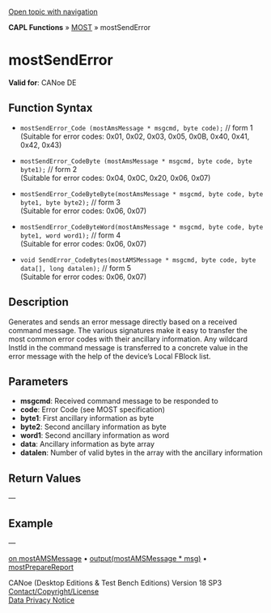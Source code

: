 [Open topic with navigation](../../../../../CANoeDEFamily.htm#Topics/CAPLFunctions/MOST/Functions/CAPLfunctionMOSTSendError.md)

**CAPL Functions** » [MOST](../CAPLfunctionsMOSTOverview.md) » mostSendError

# mostSendError

**Valid for**: CANoe DE

## Function Syntax

- `mostSendError_Code (mostAmsMessage * msgcmd, byte code);` // form 1  
  (Suitable for error codes: 0x01, 0x02, 0x03, 0x05, 0x0B, 0x40, 0x41, 0x42, 0x43)

- `mostSendError_CodeByte (mostAmsMessage * msgcmd, byte code, byte byte1);` // form 2  
  (Suitable for error codes: 0x04, 0x0C, 0x20, 0x06, 0x07)

- `mostSendError_CodeByteByte(mostAmsMessage * msgcmd, byte code, byte byte1, byte byte2);` // form 3  
  (Suitable for error codes: 0x06, 0x07)

- `mostSendError_CodeByteWord(mostAmsMessage * msgcmd, byte code, byte byte1, word word1);` // form 4  
  (Suitable for error codes: 0x06, 0x07)

- `void SendError_CodeBytes(mostAMSMessage * msgcmd, byte code, byte data[], long datalen);` // form 5  
  (Suitable for error codes: 0x06, 0x07)

## Description

Generates and sends an error message directly based on a received command message. The various signatures make it easy to transfer the most common error codes with their ancillary information. Any wildcard InstId in the command message is transferred to a concrete value in the error message with the help of the device’s Local FBlock list.

## Parameters

- **msgcmd**: Received command message to be responded to
- **code**: Error Code (see MOST specification)
- **byte1**: First ancillary information as byte
- **byte2**: Second ancillary information as byte
- **word1**: Second ancillary information as word
- **data**: Ancillary information as byte array
- **datalen**: Number of valid bytes in the array with the ancillary information

## Return Values

—

## Example

—

[on mostAMSMessage](../EventProcedures/CAPLfunctionOnMOSTAMSMessage.md) • [output(mostAMSMessage * msg)](CAPLfunctionMOSToutput.md) • [mostPrepareReport](CAPLfunctionMOSTPrepareReport.md)

CANoe (Desktop Editions & Test Bench Editions) Version 18 SP3  
[Contact/Copyright/License](../../../Shared/ContactCopyrightLicense.md)  
[Data Privacy Notice](https://www.vector.com/int/en/company/get-info/privacy-policy/)
